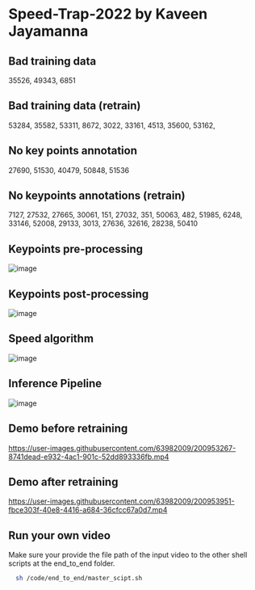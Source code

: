 # Speed-Trap-2022 by Kaveen Jayamanna
## Bad training data
35526, 
49343, 
6851 
## Bad training data (retrain)
53284, 
35582, 
53311, 
8672, 
3022, 
33161, 
4513, 
35600, 
53162, 

## No key points annotation
27690,
51530,
40479,
50848,
51536 
## No keypoints  annotations (retrain)
7127, 
27532, 
27665, 
30061, 
151, 
27032, 
351, 
50063, 
482, 
51985, 
6248,  
33146, 
52008,
29133, 
3013, 
27636, 
32616, 
28238, 
50410

## Keypoints pre-processing
![image](https://user-images.githubusercontent.com/63982009/201197583-32cfa5cc-22d5-49c7-9fcb-9c6f05f3d2d6.png)
## Keypoints post-processing
![image](https://user-images.githubusercontent.com/63982009/201197852-4ddf7c6d-6b18-4082-9d14-92b4a31e2097.png)
## Speed algorithm
![image](https://user-images.githubusercontent.com/63982009/201198527-8aa53f0c-76b9-4656-9635-974aadd89951.png)

## Inference Pipeline
![image](https://user-images.githubusercontent.com/63982009/201197122-ff1d82a5-b18c-4687-bcae-afbbefe84cf5.png)

## Demo before retraining
https://user-images.githubusercontent.com/63982009/200953267-8741dead-e932-4ac1-901c-52dd893336fb.mp4

## Demo after retraining
https://user-images.githubusercontent.com/63982009/200953951-fbce303f-40e8-4416-a684-36cfcc67a0d7.mp4

## Run your own video
Make sure your provide the file path of the input video to the other shell scripts at the end_to_end folder.
```bash
  sh /code/end_to_end/master_scipt.sh
```
